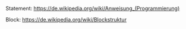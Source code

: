 Statement: https://de.wikipedia.org/wiki/Anweisung_(Programmierung)

Block: https://de.wikipedia.org/wiki/Blockstruktur
